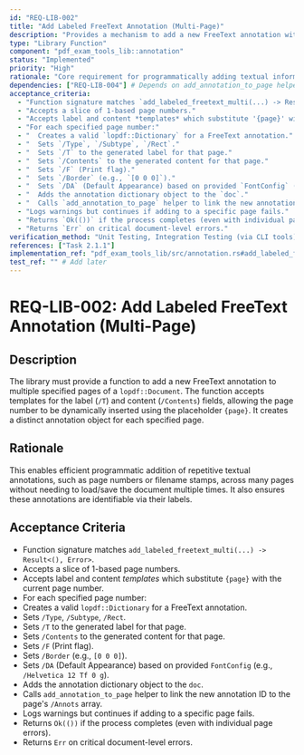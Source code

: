 ```yaml
---
id: "REQ-LIB-002"
title: "Add Labeled FreeText Annotation (Multi-Page)"
description: "Provides a mechanism to add a new FreeText annotation with a specific label, content, and appearance to one or more pages of a PDF document."
type: "Library Function"
component: "pdf_exam_tools_lib::annotation"
status: "Implemented"
priority: "High"
rationale: "Core requirement for programmatically adding textual information (like filename stamps, scores, comments) to PDFs in a structured, identifiable way across multiple pages efficiently."
dependencies: ["REQ-LIB-004"] # Depends on add_annotation_to_page helper
acceptance_criteria:
  - "Function signature matches `add_labeled_freetext_multi(...) -> Result<(), Error>`."
  - "Accepts a slice of 1-based page numbers."
  - "Accepts label and content *templates* which substitute '{page}' with the current page number."
  - "For each specified page number:"
  - "  Creates a valid `lopdf::Dictionary` for a FreeText annotation."
  - "  Sets `/Type`, `/Subtype`, `/Rect`."
  - "  Sets `/T` to the generated label for that page."
  - "  Sets `/Contents` to the generated content for that page."
  - "  Sets `/F` (Print flag)."
  - "  Sets `/Border` (e.g., `[0 0 0]`)."
  - "  Sets `/DA` (Default Appearance) based on provided `FontConfig` (e.g., `/Helvetica 12 Tf 0 g`)."
  - "  Adds the annotation dictionary object to the `doc`."
  - "  Calls `add_annotation_to_page` helper to link the new annotation ID to the page's `/Annots` array."
  - "Logs warnings but continues if adding to a specific page fails."
  - "Returns `Ok(())` if the process completes (even with individual page errors)."
  - "Returns `Err` on critical document-level errors."
verification_method: "Unit Testing, Integration Testing (via CLI tools)"
references: ["Task 2.1.1"]
implementation_ref: "pdf_exam_tools_lib/src/annotation.rs#add_labeled_freetext_multi"
test_ref: "" # Add later
---
```


# REQ-LIB-002: Add Labeled FreeText Annotation (Multi-Page)

## Description
The library must provide a function to add a new FreeText annotation to multiple specified pages of a `lopdf::Document`. The function accepts templates for the label (`/T`) and content (`/Contents`) fields, allowing the page number to be dynamically inserted using the placeholder `{page}`. It creates a distinct annotation object for each specified page.

## Rationale
This enables efficient programmatic addition of repetitive textual annotations, such as page numbers or filename stamps, across many pages without needing to load/save the document multiple times. It also ensures these annotations are identifiable via their labels.

## Acceptance Criteria
- Function signature matches `add_labeled_freetext_multi(...) -> Result<(), Error>`.
- Accepts a slice of 1-based page numbers.
- Accepts label and content *templates* which substitute `{page}` with the current page number.
- For each specified page number:
-   Creates a valid `lopdf::Dictionary` for a FreeText annotation.
-   Sets `/Type`, `/Subtype`, `/Rect`.
-   Sets `/T` to the generated label for that page.
-   Sets `/Contents` to the generated content for that page.
-   Sets `/F` (Print flag).
-   Sets `/Border` (e.g., `[0 0 0]`).
-   Sets `/DA` (Default Appearance) based on provided `FontConfig` (e.g., `/Helvetica 12 Tf 0 g`).
-   Adds the annotation dictionary object to the `doc`.
-   Calls `add_annotation_to_page` helper to link the new annotation ID to the page's `/Annots` array.
- Logs warnings but continues if adding to a specific page fails.
- Returns `Ok(())` if the process completes (even with individual page errors).
- Returns `Err` on critical document-level errors.